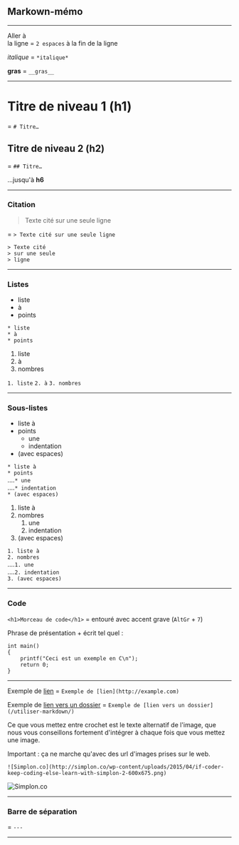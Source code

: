 ## Markown-mémo

---

Aller à  
la ligne  =  `2 espaces` à la fin de la ligne  

*italique* = `*italique*`  

__gras__ = `__gras__`  

---

# Titre de niveau 1 (h1)
= `# Titre…`

## Titre de niveau 2 (h2)
= `## Titre…`  

…jusqu'à __h6__

---

### Citation

> Texte cité
> sur une seule
> ligne

= `> Texte cité sur une seule ligne`  

`> Texte cité`  
`> sur une seule`  
`> ligne`  

---

### Listes

* liste
* à
* points

`* liste`  
`* à`  
`* points`


1. liste
2. à
3. nombres

`1. liste`
`2. à`
`3. nombres`

---

### Sous-listes

* liste à
* points
    * une 
    * indentation
* (avec espaces)

`* liste à`  
`* points`  
....`* une`  
....`* indentation`  
`* (avec espaces)`  


1. liste à
2. nombres
    1. une
    2. indentation
3. (avec espaces)

`1. liste à`  
`2. nombres`  
....`1. une`  
....`2. indentation`  
`3. (avec espaces)`  

---

### Code

`<h1>Morceau de code</h1>` = entouré avec accent grave (`AltGr` + `7`)  


Phrase de présentation + écrit tel quel :

    int main()
    {
        printf("Ceci est un exemple en C\n");
        return 0;
    }

---

Exemple de [lien](http://example.com) = `Exemple de [lien](http://example.com)`  

Exemple de [lien vers un dossier](/utiliser-markdown/) = `Exemple de [lien vers un dossier](/utiliser-markdown/)`

 

Ce que vous mettez entre crochet est le texte alternatif de l'image, que nous vous conseillons fortement d'intégrer à chaque fois que vous mettez une image.

Important : ça ne marche qu'avec des url d'images prises sur le web.

`![Simplon.co](http://simplon.co/wp-content/uploads/2015/04/if-coder-keep-coding-else-learn-with-simplon-2-600x675.png)`

![Simplon.co](http://simplon.co/wp-content/uploads/2015/04/if-coder-keep-coding-else-learn-with-simplon-2-600x675.png)

---

### Barre de séparation
= `---`

---

